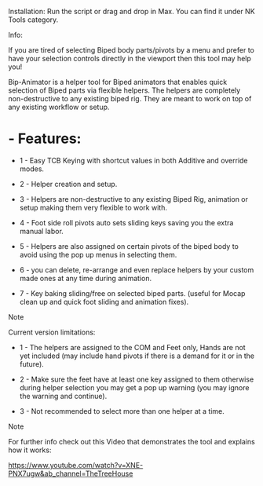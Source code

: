 

Installation:
Run the script or drag and drop in Max.
You can find it under NK Tools category.

Info:

If you are tired of selecting Biped body parts/pivots by a menu and prefer to have your selection controls directly in the viewport then this tool may help you!

Bip-Animator is a helper tool for Biped animators that enables quick selection of Biped parts via flexible helpers. The helpers are completely non-destructive to any existing biped rig. 
They are meant to work on top of any existing workflow or setup.


# - Features:

- 1 - Easy TCB Keying with shortcut values in both Additive and override modes.

- 2 - Helper creation and setup.

- 3 - Helpers are non-destructive to any existing Biped Rig, animation or setup making them very flexible to work with.

- 4 - Foot side roll pivots auto sets sliding keys saving you the extra manual labor. 

- 5 - Helpers are also assigned on certain pivots of the biped body to avoid using the pop up menus in selecting them.

- 6 - you can delete, re-arrange and even replace helpers by your custom made ones at any time during animation.

- 7 - Key baking sliding/free on selected biped parts. (useful for Mocap clean up and quick foot sliding and animation fixes).



> [!NOTE]
Current version limitations:

- 1 - The helpers are assigned to the COM and Feet only, Hands are not yet included (may include hand pivots if there is a demand for it or in the future).



- 2 - Make sure the feet have at least one key assigned to them otherwise during helper selection you may get a pop up warning (you may ignore the warning and continue).

- 3 - Not recommended to select more than one helper at a time.
  
> [!NOTE]
For further info check out this Video that demonstrates the tool and explains how it works: 

https://www.youtube.com/watch?v=XNE-PNX7ugw&ab_channel=TheTreeHouse
